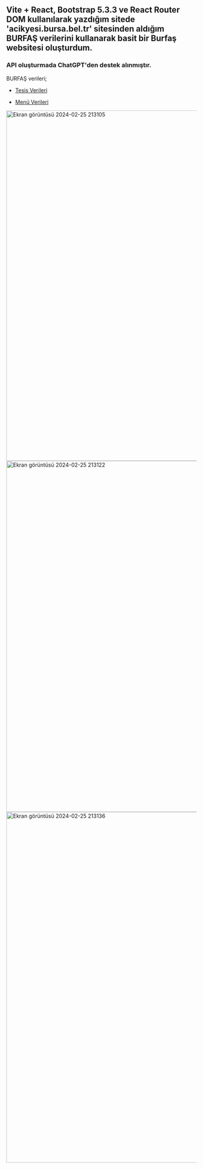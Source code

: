 ## Vite + React, Bootstrap 5.3.3 ve React Router DOM kullanılarak yazdığım sitede 'acikyesi.bursa.bel.tr' sitesinden aldığım BURFAŞ verilerini kullanarak basit bir Burfaş websitesi oluşturdum.

### API oluşturmada ChatGPT'den destek alınmıştır.

BURFAŞ verileri;

* [Tesis Verileri](https://acikyesil.bursa.bel.tr/dataset/burfas-sosyaltesisleri/resource/66ca5eef-dae1-4ae5-9c56-2c060807e868)

* [Menü Verileri](https://acikyesil.bursa.bel.tr/dataset/burfas-menu/resource/5e839242-43b9-4d10-af6d-3b711247b7d8)

<img width="924" alt="Ekran görüntüsü 2024-02-25 213105" src="https://github.com/CerenStrange/bitirmeprojesi/assets/157277848/bbae7a99-59a6-40a2-8630-bea0d26294b0">
<img width="926" alt="Ekran görüntüsü 2024-02-25 213122" src="https://github.com/CerenStrange/bitirmeprojesi/assets/157277848/83050381-c242-42e4-87d5-76821be7fc0c">
<img width="925" alt="Ekran görüntüsü 2024-02-25 213136" src="https://github.com/CerenStrange/bitirmeprojesi/assets/157277848/5ca413f4-b451-407c-a7c9-eb8f5f636be1">
